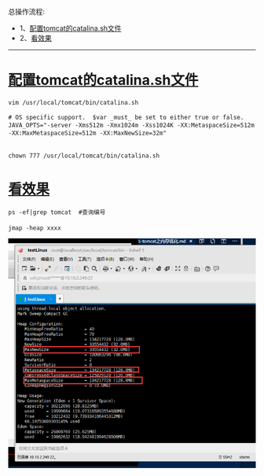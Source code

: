 总操作流程:
- 1、[配置tomcat的catalina.sh文件](#tomcat-01)
- 2、[看效果](#tomcat-02)

***

# <a name="tomcat-01" href="#" >配置tomcat的catalina.sh文件</a>

```shell
vim /usr/local/tomcat/bin/catalina.sh
```

```shell
# OS specific support.  $var _must_ be set to either true or false.
JAVA_OPTS="-server -Xms512m -Xmx1024m -Xss1024K -XX:MetaspaceSize=512m -XX:MaxMetaspaceSize=512m -XX:MaxNewSize=32m"
```

```

chown 777 /usr/local/tomcat/bin/catalina.sh
```
# <a name="tomcat-02" href="#" >看效果</a>

```shell
ps -ef|grep tomcat  #查询编号

jmap -heap xxxx
```

![](image/5-1.png)